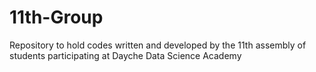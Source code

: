 # 11th-Group
Repository to hold codes written and developed by the 11th assembly of students participating at Dayche Data Science Academy
